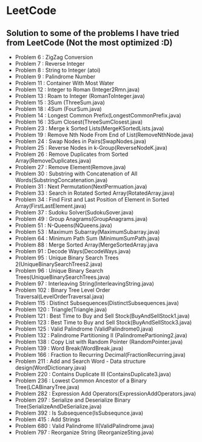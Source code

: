 # LeetCode

## Solution to some of the problems I have tried from LeetCode (Not the most optimized :D)

+ Problem 6 : ZigZag Conversion
+ Problem 7 : Reverse Integer
+ Problem 8 : String to Integer (atoi)
+ Problem 9 : Palindrome Number
+ Problem 11 : Container With Most Water
+ Problem 12 : Integer to Roman (Integer2Rmn.java)
+ Problem 13 : Roam to Integer (RomanToInteger.java)
+ Problem 15 : 3Sum (ThreeSum.java)
+ Problem 18 : 4Sum (FourSum.java)
+ Problem 14 : Longest Common Prefix(LongestCommonPrefix.java)
+ Problem 16 : 3Sum Closest(ThreeSumClosest.java)
+ Problem 23 : Merge k Sorted Lists(MergeKSortedLists.java)
+ Problem 19 : Remove Nth Node From End of List(RemoveNthNode.java)
+ Problem 24 : Swap Nodes in Pairs(SwapNodes.java)
+ Problem 25 : Reverse Nodes in k-Group(ReverseNodeK.java)
+ Problem 26 : Remove Duplicates from Sorted Array(RemoveDuplicates.java)
+ Problem 27 : Remove Element(Remove.java)
+ Problem 30 : Substring with Concatenation of All Words(SubstringConcatenation.java)
+ Problem 31 : Next Permutation(NextPermuation.java)
+ Problem 33 : Search in Rotated Sorted Array(RotatedArray.java)
+ Problem 34 : Find First and Last Position of Element in Sorted Array(FirstLastElement.java)
+ Problem 37 : Sudoku Solver(SudokuSover.java)
+ Problem 49 : Group Anagrams(GroupAnagrams.java)
+ Problem 51 : N-Queens(NQueens.java)
+ Problem 53 : Maximum Subarray(MaximumSubarray.java)
+ Problem 64 : Minimum Path Sum (MinimumSumPath.java)
+ Problem 88 : Merge Sorted Array(MergeSortedArray.java
+ Problem 91 : Decode Ways(DecodeWays.java)
+ Problem 95 : Unique Binary Search Trees 2(UniqueBinarySearchTrees2.java)
+ Problem 96 : Unique Binary Search Trees(UniqueBinarySearchTrees.java)
+ Problem 97 : Interleaving String(InterleavingString.java)
+ Problem 102 : Binary Tree Level Order Traversal(LevelOrderTraversal.java)
+ Problem 115 : Distinct Subsequences(DistinctSubsequences.java)
+ Problem 120 : Triangle(Triangle.java) 
+ Problem 121 : Best Time to Buy and Sell Stock(BuyAndSellStock1.java)
+ Problem 123 : Best Time to Buy and Sell Stock(BuyAndSellStock3.java)
+ Problem 125 : Valid Palindrome (ValidPalindrome0.java)
+ Problem 132 : Palindrome Partitioning II (PalindromePartioning2.java)
+ Problem 138 : Copy List with Random Pointer (RandomPointer.java)
+ Problem 139 : Word Break(WordBreak.java)
+ Problem 166 : Fraction to Recurring Decimal(FractionRecurring.java)
+ Problem 211 : Add and Search Word - Data structure design(WordDictionary.java)
+ Problem 220 : Contains Duplicate III (ContainsDuplicate3.java)
+ Problem 236 : Lowest Common Ancestor of a Binary Tree(LCABinaryTree.java)
+ Problem 282 : Expression Add Operators(ExpressionAddOperators.java)
+ Problem 297 : Serialize and Deserialize Binary Tree(SerializeAndDeSerialize.java)
+ Problem 392 : Is Subsequence(IsSubsequnce.java)
+ Problem 415 : Add Strings
+ Problem 680 : Valid Palindrome II(ValidPalindrome.java)
+ Problem 797 : Reorganize String (ReorganizeSting.java)